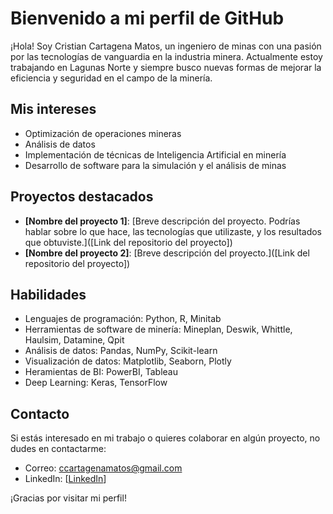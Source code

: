 # Bienvenido a mi perfil de GitHub

¡Hola! Soy Cristian Cartagena Matos, un ingeniero de minas con una pasión por las tecnologías de vanguardia en la industria minera. Actualmente estoy trabajando en Lagunas Norte y siempre busco nuevas formas de mejorar la eficiencia y seguridad en el campo de la minería.

## Mis intereses

- Optimización de operaciones mineras
- Análisis de datos 
- Implementación de técnicas de Inteligencia Artificial en minería
- Desarrollo de software para la simulación y el análisis de minas

## Proyectos destacados

- **[Nombre del proyecto 1]**: [Breve descripción del proyecto. Podrías hablar sobre lo que hace, las tecnologías que utilizaste, y los resultados que obtuviste.]([Link del repositorio del proyecto])
- **[Nombre del proyecto 2]**: [Breve descripción del proyecto.]([Link del repositorio del proyecto])

## Habilidades

- Lenguajes de programación: Python, R, Minitab
- Herramientas de software de minería: Mineplan, Deswik, Whittle, Haulsim, Datamine, Qpit
- Análisis de datos: Pandas, NumPy, Scikit-learn
- Visualización de datos: Matplotlib, Seaborn, Plotly
- Heramientas de BI: PowerBI, Tableau
- Deep Learning: Keras, TensorFlow

## Contacto

Si estás interesado en mi trabajo o quieres colaborar en algún proyecto, no dudes en contactarme:

- Correo: ccartagenamatos@gmail.com
- LinkedIn: [[LinkedIn](https://www.linkedin.com/in/cristiancartagenamatos/)]

¡Gracias por visitar mi perfil!
